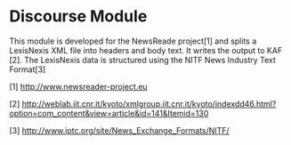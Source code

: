 Discourse Module 
==================

This module is developed for the NewsReade project[1] and splits a LexisNexis XML file into headers and body text. It writes the output to KAF [2]. The LexisNexis data is structured using the NITF News Industry Text Format[3]  



[1] http://www.newsreader-project.eu 

[2] http://weblab.iit.cnr.it/kyoto/xmlgroup.iit.cnr.it/kyoto/indexdd46.html?option=com_content&view=article&id=141&Itemid=130

[3] http://www.iptc.org/site/News_Exchange_Formats/NITF/